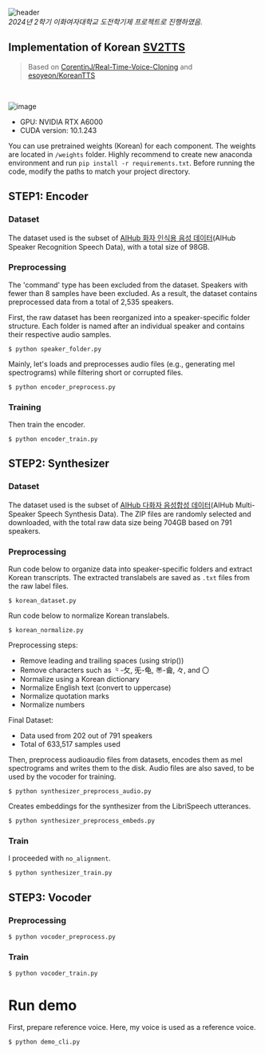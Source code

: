 ![header](https://capsule-render.vercel.app/api?type=waving&height=250&color=gradient&text=Korean%20SV2TTS&descAlign=42&descAlignY=40&fontColor=FFFFFF)
<br>
*2024년 2학기 이화여자대학교 도전학기제 프로젝트로 진행하였음.*
<br>

## Implementation of Korean [SV2TTS](https://arxiv.org/pdf/1806.04558)

>   Based on [CorentinJ/Real-Time-Voice-Cloning](https://github.com/CorentinJ/Real-Time-Voice-Cloning) and [esoyeon/KoreanTTS](https://github.com/esoyeon/KoreanTTS)
<br>





![image](https://github.com/user-attachments/assets/947ed1ed-3d5d-4dc6-997c-38bb43714fad)



- GPU: NVIDIA RTX A6000
- CUDA version: 10.1.243

You can use pretrained weights (Korean) for each component. The weights are located in `/weights` folder.
Highly recommend to create new anaconda environment and run `pip install -r requirements.txt`.
Before running the code, modify the paths to match your project directory.

## STEP1: Encoder

### Dataset

The dataset used is the subset of [AIHub 화자 인식용 음성 데이터](https://aihub.or.kr/aihubdata/data/view.do?currMenu=115&topMenu=100&aihubDataSe=data&dataSetSn=537)(AIHub Speaker Recognition Speech Data), with a total size of 98GB.

### Preprocessing
The 'command' type has been excluded from the dataset.
Speakers with fewer than 8 samples have been excluded.
As a result, the dataset contains preprocessed data from a total of 2,535 speakers.

First, the raw dataset has been reorganized into a speaker-specific folder structure. Each folder is named after an individual speaker and contains their respective audio samples.
```
$ python speaker_folder.py
```

Mainly, let's loads and preprocesses audio files (e.g., generating mel spectrograms) while filtering short or corrupted files.
```
$ python encoder_preprocess.py
```

### Training
Then train the encoder.
```
$ python encoder_train.py
```

## STEP2: Synthesizer

### Dataset

The dataset used is the subset of [AIHub 다화자 음성합성 데이터](https://aihub.or.kr/aihubdata/data/view.do?currMenu=115&topMenu=100&aihubDataSe=data&dataSetSn=542)(AIHub Multi-Speaker Speech Synthesis Data).
The ZIP files are randomly selected and downloaded, with the total raw data size being 704GB based on 791 speakers.

### Preprocessing

Run code below to organize data into speaker-specific folders and extract Korean transcripts.
The extracted translabels are saved as `.txt` files from the raw label files.
```
$ korean_dataset.py
```

Run code below to normalize Korean translabels.
```
$ korean_normalize.py
```

Preprocessing steps:
- Remove leading and trailing spaces (using strip())
- Remove characters such as ⺀-⺙, ⺛-⻳, 〠-⿕, 々, and 〇
- Normalize using a Korean dictionary
- Normalize English text (convert to uppercase)
- Normalize quotation marks
- Normalize numbers

Final Dataset:
- Data used from 202 out of 791 speakers
- Total of 633,517 samples used

Then, preprocess audioaudio files from datasets, encodes them as mel spectrograms and writes them to the disk. 
Audio files are also saved, to be used by the vocoder for training.
```
$ python synthesizer_preprocess_audio.py
```

Creates embeddings for the synthesizer from the LibriSpeech utterances.

```
$ python synthesizer_preprocess_embeds.py
```

### Train

I proceeded with `no_alignment`.

```
$ python synthesizer_train.py
```

## STEP3: Vocoder

### Preprocessing
```
$ python vocoder_preprocess.py
```

### Train
```
$ python vocoder_train.py
```

# Run demo
First, prepare reference voice. Here, my voice is used as a reference voice.
```
$ python demo_cli.py
```

